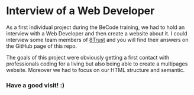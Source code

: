 # Interview of a Web Developer

As a first individual project during the BeCode training, we had to hold an interview with a Web Developer and then create a website about it.
I could interview some team members of [8Trust](https://www.8trust.com/) and you will find their answers on the GitHub page of this repo.

The goals of this project were obviously getting a first contact with professionals coding for a living but also being able to create a multipages website.
Moreover we had to focus on our HTML structure and semantic.

### Have a good visit! :)